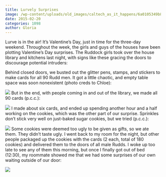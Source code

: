 ```yaml
---
title: Lurvely Surprises
image: /wp-content/uploads/old_images/caltech_as_it_happens/6a0105349b8251970b01b7c74d49a5970b.png
date: 2015-02-20
categories: 1098
author: Gloria
---
```


Lurve is in the air! It’s Valentine’s Day, just in time for the three-day weekend. Throughout the week, the girls and guys of the houses have been plotting Valentine’s Day surprises. The Ruddock girls took over the house library and kitchens last night, with signs like these gracing the doors to discourage potential intruders:

Behind closed doors, we busted out the glitter pens, stamps, and stickers to make cards for all 90 Rudd men. It got a little chaotic, and empty table space was soon nonexistent (photo creds to Chloe):


![](/old_images/caltech_as_it_happens/6a0105349b8251970b01bb07f0fce4970d.jpg)
But in the end, with people coming in and out of the library, we made all 90 cards (p.c.c.):


![](/old_images/caltech_as_it_happens/6a0105349b8251970b01b8d0d6a968970c.jpg)
I made about six cards, and ended up spending another hour and a half working on the cookies, which was the other part of our surprise. Sprinkles don’t stick very well on just-baked sugar cookies, but we tried (p.c.c.):


![](/old_images/caltech_as_it_happens/6a0105349b8251970b01b7c74d4c52970b.jpg)
Some cookies were deemed too ugly to be given as gifts, so we ate them. They didn’t taste ugly. I went back to my room for the night, but other people packaged up the cookies with the cards (2 each, total of 180 cookies) and delivered them to the doors of all male Rudds. I woke up too late to see any of them this morning, but once I finally got out of bed (12:30), my roommate showed me that we had some surprises of our own waiting outside of our door:


![](/old_images/caltech_as_it_happens/6a0105349b8251970b01b7c74d4dae970b.png)
